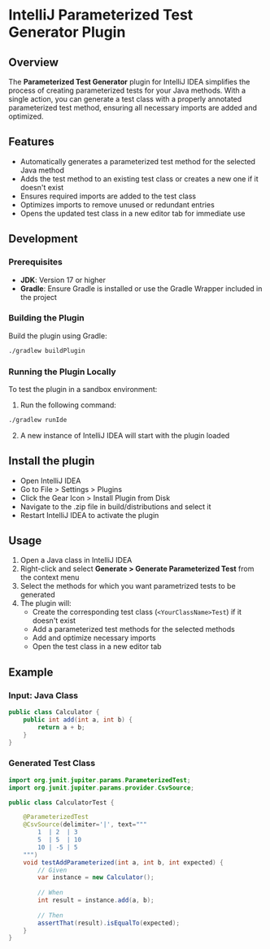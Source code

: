 # IntelliJ Parameterized Test Generator Plugin

## Overview
The **Parameterized Test Generator** plugin for IntelliJ IDEA simplifies the process of creating parameterized tests for your Java methods. With a single action, you can generate a test class with a properly annotated parameterized test method, ensuring all necessary imports are added and optimized.

## Features
- Automatically generates a parameterized test method for the selected Java method
- Adds the test method to an existing test class or creates a new one if it doesn't exist
- Ensures required imports are added to the test class
- Optimizes imports to remove unused or redundant entries
- Opens the updated test class in a new editor tab for immediate use

## Development
### Prerequisites
- **JDK**: Version 17 or higher
- **Gradle**: Ensure Gradle is installed or use the Gradle Wrapper included in the project

### Building the Plugin
Build the plugin using Gradle:
```bash
./gradlew buildPlugin
```

### Running the Plugin Locally
To test the plugin in a sandbox environment:
1. Run the following command:
```bash
./gradlew runIde
```
2. A new instance of IntelliJ IDEA will start with the plugin loaded

## Install the plugin
- Open IntelliJ IDEA
- Go to File > Settings > Plugins
- Click the Gear Icon > Install Plugin from Disk
- Navigate to the .zip file in build/distributions and select it
- Restart IntelliJ IDEA to activate the plugin

## Usage
1. Open a Java class in IntelliJ IDEA
2. Right-click and select **Generate > Generate Parameterized Test** from the context menu
3. Select the methods for which you want parametrized tests to be generated
4. The plugin will:
    - Create the corresponding test class (`<YourClassName>Test`) if it doesn't exist
    - Add a parameterized test methods for the selected methods
    - Add and optimize necessary imports
    - Open the test class in a new editor tab

## Example

### Input: Java Class
```java
public class Calculator {
    public int add(int a, int b) {
        return a + b;
    }
}
```

### Generated Test Class
```java
import org.junit.jupiter.params.ParameterizedTest;
import org.junit.jupiter.params.provider.CsvSource;

public class CalculatorTest {

    @ParameterizedTest
    @CsvSource(delimiter='|', text="""
        1  | 2  | 3
        5  | 5  | 10
        10 | -5 | 5
    """)
    void testAddParameterized(int a, int b, int expected) {
        // Given
        var instance = new Calculator();
        
        // When
        int result = instance.add(a, b);
        
        // Then
        assertThat(result).isEqualTo(expected);
    }
}
```